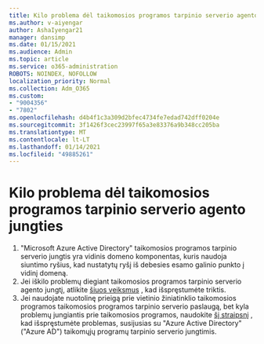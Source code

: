 ```yaml
---
title: Kilo problema dėl taikomosios programos tarpinio serverio agento jungties
ms.author: v-aiyengar
author: AshaIyengar21
manager: dansimp
ms.date: 01/15/2021
ms.audience: Admin
ms.topic: article
ms.service: o365-administration
ROBOTS: NOINDEX, NOFOLLOW
localization_priority: Normal
ms.collection: Adm_O365
ms.custom:
- "9004356"
- "7802"
ms.openlocfilehash: d4b4f1c3a309d2bfec4734fe7edad742dff0204e
ms.sourcegitcommit: 3f1426f3cec23997f65a3e83376a9b348cc205ba
ms.translationtype: MT
ms.contentlocale: lt-LT
ms.lasthandoff: 01/14/2021
ms.locfileid: "49885261"
---
```

# <a name="im-having-a-problem-with-the-application-proxy-agent-connector"></a>Kilo problema dėl taikomosios programos tarpinio serverio agento jungties

1. "Microsoft Azure Active Directory" taikomosios programos tarpinio serverio jungtis yra vidinis domeno komponentas, kuris naudoja siuntimo ryšius, kad nustatytų ryšį iš debesies esamo galinio punkto į vidinį domeną.
1. Jei iškilo problemų diegiant taikomosios programos tarpinio serverio agento jungtį, atlikite [šiuos veiksmus](https://docs.microsoft.com/azure/active-directory/application-proxy-connector-installation-problem/?WT.mc_id=UI_AAD_Enterprise_Apps_Support_L2_Overview) , kad išspręstumėte triktis.
1. Jei naudojate nuotolinę prieigą prie vietinio žiniatinklio taikomosios programos taikomosios programos tarpinio serverio paslaugą, bet kyla problemų jungiantis prie taikomosios programos, naudokite [šį straipsnį](https://docs.microsoft.com/azure/active-directory/manage-apps/application-proxy-debug-connectors) , kad išspręstumėte problemas, susijusias su "Azure Active Directory" ("Azure AD") taikomųjų programų tarpinio serverio jungtimis.